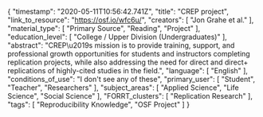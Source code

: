 {
    "timestamp": "2020-05-11T10:56:42.741Z",
    "title": "CREP project",
    "link_to_resource": "https://osf.io/wfc6u/",
    "creators": [
        "Jon Grahe et al."
    ],
    "material_type": [
        "Primary Source",
        "Reading",
        "Project"
    ],
    "education_level": [
        "College / Upper Division (Undergraduates)"
    ],
    "abstract": "CREP\u2019s mission is to provide training, support, and professional growth opportunities for students and instructors completing replication projects, while also addressing the need for direct and direct+ replications of highly-cited studies in the field.",
    "language": [
        "English"
    ],
    "conditions_of_use": "I don't see any of these",
    "primary_user": [
        "Student",
        "Teacher",
        "Researchers"
    ],
    "subject_areas": [
        "Applied Science",
        "Life Science",
        "Social Science"
    ],
    "FORRT_clusters": [
        "Replication Research"
    ],
    "tags": [
        "Reproducibility Knowledge",
        "OSF Project"
    ]
}